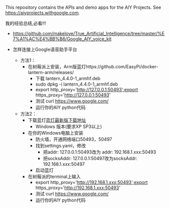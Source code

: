 This repository contains the APIs and demo apps for the AIY Projects. See
https://aiyprojects.withgoogle.com.

我的经验总结,必看!!!
- https://github.com/makelove/True_Artificial_Intelligence/tree/master/%E7%A1%AC%E4%BB%B6/Google_AIY_voice_kit

- 怎样连接上Google语音助手平台
    - 方法1：
        - 在树莓派上安装，Arm版蓝灯https://github.com/EasyPi/docker-lantern-arm/releases/
            -  下载 lantern_4.4.0-1_armhf.deb
            - sudo dpkg -i lantern_4.4.0-1_armhf.deb
            - export http_proxy='http://127.0.0.1:50493';export https_proxy='http://127.0.0.1:50493'
            - 测试 curl https://www.google.com/
            - 运行你的AIY python代码
    - 方法2：
        - 下载蓝灯[蓝灯最新版下载地址](https://github.com/getlantern/forum/issues/833) 
            - Windows 版本(要求XP SP3以上)
        - 在你的Windows电脑上安装
            - 防火墙，开通网络端口50493，50497
            - 找到settings.yaml，修改
                - 把addr: 127.0.0.1:50493改为 addr: 192.168.1.xxx:50493
                - 把socksAddr: 127.0.0.1:50497改为socksAddr: 192.168.1.xxx:50497
            - 启动蓝灯
        - 在树莓派的terminal上输入
            - export http_proxy='http://192.168.1.xxx:50493';export https_proxy='http://192.168.1.xxx:50493'
            - 测试 curl https://www.google.com/
            - 运行你的AIY python代码
    
